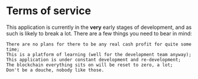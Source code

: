 # Terms of service

This application is currently in the **very** early stages of development, and as such is likely to break a lot. There are a few things you need to bear in mind:

```language-console
There are no plans for there to be any real cash profit for quite some time;
This is a platform of learning (well for the development team anyway);
This application is under constant development and re-development;
The blockchain everything sits on will be reset to zero, a lot;
Don't be a douche, nobody like those.
```
